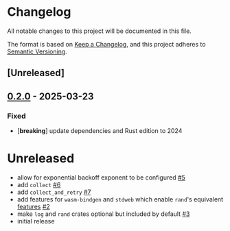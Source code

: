 # Changelog

All notable changes to this project will be documented in this file.

The format is based on [Keep a Changelog](https://keepachangelog.com/en/1.0.0/),
and this project adheres to [Semantic Versioning](https://semver.org/spec/v2.0.0.html).

## [Unreleased]

## [0.2.0](https://github.com/ifiokjr/retrier/compare/v0.1.3...v0.2.0) - 2025-03-23

### Fixed

- [**breaking**] update dependencies and Rust edition to 2024
# Unreleased

* allow for exponential backoff exponent to be configured [#5](https://github.com/softprops/again/pull/5)
* add `collect` [#6](https://github.com/softprops/again/pull/6)
* add `collect_and_retry` [#7](https://github.com/softprops/again/pull/7)
* add features for `wasm-bindgen` and `stdweb` which enable `rand`'s equivalent [features](https://github.com/rust-random/getrandom/tree/0ad1c7721455b644a775bb4647806ab631250c14#features) [#2](https://github.com/softprops/again/pull/2)
* make `log` and `rand` crates optional but included by default [#3](https://github.com/softprops/again/pull/3)
* initial release
